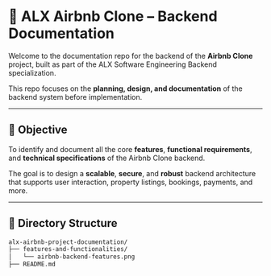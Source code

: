 # 📘 ALX Airbnb Clone – Backend Documentation

Welcome to the documentation repo for the backend of the **Airbnb Clone** project, built as part of the ALX Software Engineering Backend specialization.

This repo focuses on the **planning, design, and documentation** of the backend system before implementation.

---

## 🎯 Objective

To identify and document all the core **features**, **functional requirements**, and **technical specifications** of the Airbnb Clone backend.

The goal is to design a **scalable**, **secure**, and **robust** backend architecture that supports user interaction, property listings, bookings, payments, and more.

---

## 📂 Directory Structure

```bash
alx-airbnb-project-documentation/
├── features-and-functionalities/
│   └── airbnb-backend-features.png
├── README.md
